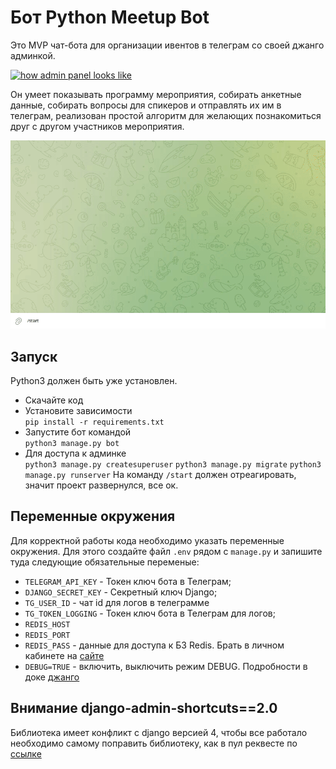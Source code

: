# Бот Python Meetup Bot

Это MVP чат-бота для организации ивентов в телеграм со своей джанго админкой.

<a href="https://ibb.co/gFk62Bj"><img src="https://i.ibb.co/qFTxSPy/2022-08-03-152240.png" alt="how admin panel looks like" border="0"></a>

Он умеет показывать программу мероприятия, собирать анкетные данные, собирать вопросы для спикеров и отправлять их им в телеграм, реализован простой алгоритм для желающих познакомиться друг с другом участников мероприятия. 

![пример работы](./media/example.gif)

## Запуск

Python3 должен быть уже установлен.

* Скачайте код
* Установите зависимости  
```pip install -r requirements.txt```
* Запустите бот командой  
```python3 manage.py bot```
* Для доступа к админке  
```python3 manage.py createsuperuser```
```python3 manage.py migrate```
```python3 manage.py runserver```
На команду `/start` должен отреагировать, значит проект развернулся, все ок.

## Переменные окружения

Для корректной работы кода необходимо указать переменные окружения. Для этого создайте файл `.env` рядом с `manage.py` и запишите туда следующие обязательные переменые:

* `TELEGRAM_API_KEY` - Токен ключ бота в Телеграм;
* `DJANGO_SECRET_KEY` - Секретный ключ Django;
* `TG_USER_ID` - чат id для логов в телеграмме
* `TG_TOKEN_LOGGING` - Токен ключ бота в Телеграм для логов;
* `REDIS_HOST` 
* `REDIS_PORT`
* `REDIS_PASS` - данные для доступа к БЗ Redis. Брать в личном кабинете на [сайте](https://redis.io/)
* `DEBUG=TRUE` - включить, выключить режим DEBUG. Подробности в доке [джанго](https://docs.djangoproject.com/en/4.0/ref/settings/)

## Внимание django-admin-shortcuts==2.0

Библиотека имеет конфликт с django версией 4, чтобы все работало необходимо самому поправить библиотеку, как в пул реквесте по [ссылке](https://github.com/alesdotio/django-admin-shortcuts/pull/40/commits/9fa4c1e7349a0da4dcbb77ec3aef19cd0f4be8d5)
